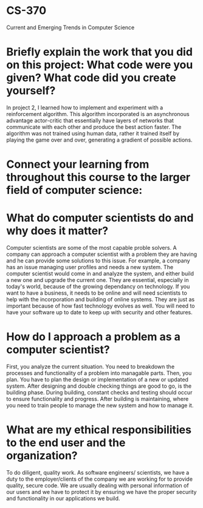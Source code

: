 # CS-370
Current and Emerging Trends in Computer Science

# Briefly explain the work that you did on this project: What code were you given? What code did you create yourself?
  In project 2, I learned how to implement and experiment with a reinforcement algorithm. This algorithm incorporated is an asynchronous advantage actor-critic that essentially have layers of networks that communicate with each other and produce the best action faster. The algorithm was not trained using human data, rather it trained itself by playing the game over and over, generating a gradient of possible actions. 

# Connect your learning from throughout this course to the larger field of computer science:
# What do computer scientists do and why does it matter?
Computer scientists are some of the most capable proble solvers. A company can approach a computer scientist with a problem they are having and he can provide some solutions to this issue. For example, a company has an issue managing user profiles and needs a new system. The computer scientist would come in and analyze the system, and either build a new one and upgrade the current one. They are essential, especially in today's world, because of the growing dependancy on technology. If you want to have a business, it needs to be online and will need scientists to help with the incorporation and building of online systems. They are just as important because of how fast technology evolves as well. You will need to have your software up to date to keep up with security and other features. 

# How do I approach a problem as a computer scientist?
First, you analyze the current situation. You need to breakdown the processes and functionality of a problem into managable parts. Then, you plan. You have to plan the design or implementation of a new or updated system. After designing and double checking things are good to go, is the building phase. During building, constant checks and testing should occur to ensure functionality and progress. After building is maintaining, where you need to train people to manage the new system and how to manage it.

# What are my ethical responsibilities to the end user and the organization?
To do diligent, quality work. As software engineers/ scientists, we have a duty to the employer/clients of the company we are working for to provide quality, secure code. We are usually dealing with personal information of our users and we have to protect it by ensuring we have the proper security and functionality in our applications we build. 
